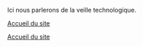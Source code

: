 Ici nous parlerons de la veille technologique.

<!-- Lien en HTML vers la racine du site (README.md) -->
<a href=".">Accueil du site</a>
                    
<!-- Lien en markdown vers la racine du site (README.md) -->
[Accueil du site](.)